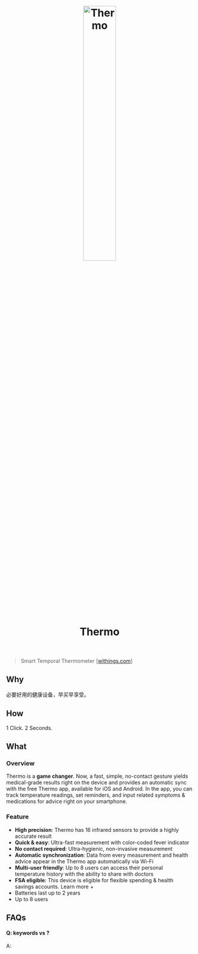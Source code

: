 <h1 align="center">
<br>
	<a href="https://www.withings.com/us/en/thermo">
  <img src="https://i.imgur.com/hK09a4Y.jpeg" alt="Thermo" width=42%">
  </a>
  <br><br>
Thermo 
  <br><br>
</h1>

> Smart Temporal Thermometer [[withings.com](https://www.withings.com/us/en/thermo)]

## Why 

必要好用的健康设备，早买早享受。

## How

1 Click. 2 Seconds. 

## What 

### Overview

Thermo is a **game changer**. Now, a fast, simple, no-contact gesture yields medical-grade results right on the device and provides an automatic sync with the free Thermo app, available for iOS and Android. In the app, you can track temperature readings, set reminders, and input related symptoms & medications for advice right on your smartphone.

### Feature


* **High precision**: Thermo has 16 infrared sensors to provide a highly accurate result
* **Quick & easy**: Ultra-fast measurement with color-coded fever indicator
* **No contact required**: Ultra-hygienic, non-invasive measurement
* **Automatic synchronization**: Data from every measurement and health advice appear in the Thermo app automatically via Wi-Fi
* **Multi-user friendly**: Up to 8 users can access their personal temperature history with the ability to share with doctors
* **FSA eligible**: This device is eligible for flexible spending & health savings accounts. Learn more +
* Batteries last up to 2 years
* Up to 8 users

## FAQs

#### Q: keywords vs ?

A: 


